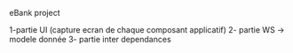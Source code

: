 eBank project

1-partie UI (capture ecran de chaque composant applicatif)
2- partie WS -> modele donnée
3- partie inter dependances